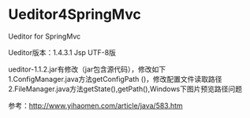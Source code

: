 # Ueditor4SpringMvc
Ueditor for SpringMvc

Ueditor版本：1.4.3.1 Jsp UTF-8版

ueditor-1.1.2.jar有修改（jar包含源代码），修改如下</br>
  1.ConfigManager.java方法getConfigPath ()，修改配置文件读取路径</br>
  2.FileManager.java方法getState(),getPath(),Windows下图片预览路径问题</br>

参考：http://www.yihaomen.com/article/java/583.htm
